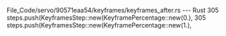 File_Code/servo/90571eaa54/keyframes/keyframes_after.rs --- Rust
305             steps.push(KeyframesStep::new(KeyframePercentage::new(0.),                                                                                   305             steps.push(KeyframesStep::new(KeyframePercentage::new(1.),

